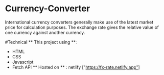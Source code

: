 # Currency-Converter

International currency converters generally make use of the latest market price for calculation purposes.
The exchange rate gives the relative value of one currency against another currency.

#Technical
** This project using **:
* HTML
* CSS
* Javascript
* Fetch API
** Hosted on ** : netlify ["https://fx-rate.netlify.app"]
  

